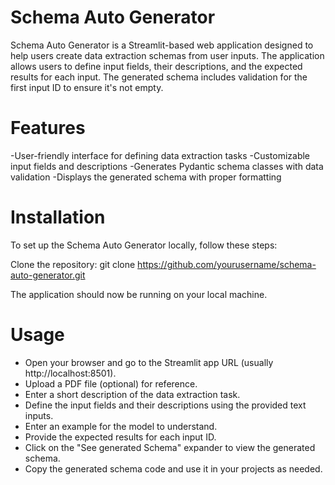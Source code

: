 # Schema Auto Generator
Schema Auto Generator is a Streamlit-based web application designed to help users create data extraction schemas from user inputs. The application allows users to define input fields, their descriptions, and the expected results for each input. The generated schema includes validation for the first input ID to ensure it's not empty.

# Features
-User-friendly interface for defining data extraction tasks
-Customizable input fields and descriptions
-Generates Pydantic schema classes with data validation
-Displays the generated schema with proper formatting

# Installation
To set up the Schema Auto Generator locally, follow these steps:

Clone the repository:
git clone https://github.com/yourusername/schema-auto-generator.git

The application should now be running on your local machine.

# Usage
- Open your browser and go to the Streamlit app URL (usually http://localhost:8501).
- Upload a PDF file (optional) for reference.
- Enter a short description of the data extraction task.
- Define the input fields and their descriptions using the provided text inputs.
- Enter an example for the model to understand.
- Provide the expected results for each input ID.
- Click on the "See generated Schema" expander to view the generated schema.
- Copy the generated schema code and use it in your projects as needed.

